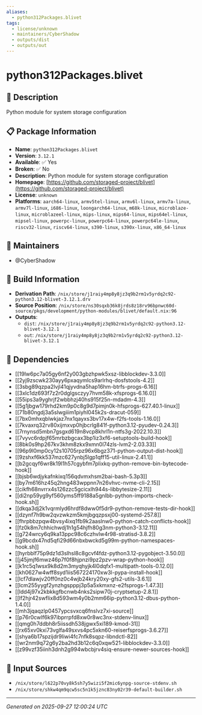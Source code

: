 ```yaml
---
aliases:
  - python312Packages.blivet
tags:
  - license/unknown
  - maintainers/CyberShadow
  - outputs/dist
  - outputs/out
---
```


# python312Packages.blivet

## 📝 Description

Python module for system storage configuration

## 📋 Package Information

- **Name**: `python312Packages.blivet`
- **Version**: `3.12.1`
- **Available**: ✅ Yes
- **Broken**: ✅ No
- **Description**: Python module for system storage configuration
- **Homepage**: [https://github.com/storaged-project/blivet](https://github.com/storaged-project/blivet)
- **License**: `unknown`
- **Platforms**: `aarch64-linux`, `armv5tel-linux`, `armv6l-linux`, `armv7a-linux`, `armv7l-linux`, `i686-linux`, `loongarch64-linux`, `m68k-linux`, `microblaze-linux`, `microblazeel-linux`, `mips-linux`, `mips64-linux`, `mips64el-linux`, `mipsel-linux`, `powerpc-linux`, `powerpc64-linux`, `powerpc64le-linux`, `riscv32-linux`, `riscv64-linux`, `s390-linux`, `s390x-linux`, `x86_64-linux`
## 👥 Maintainers

- @CyberShadow


## 🔧 Build Information

- **Derivation Path**: `/nix/store/j1raiy4mp8y8jz3q9b2rm1v5yrdq2c92-python3.12-blivet-3.12.1.drv`
- **Source Position**: `/nix/store/ns30sqxb36k8jrds8z18rv96bpnwc60d-source/pkgs/development/python-modules/blivet/default.nix:96`
- **Outputs**:
  - `dist`:  `/nix/store/j1raiy4mp8y8jz3q9b2rm1v5yrdq2c92-python3.12-blivet-3.12.1`
  - `out`:  `/nix/store/j1raiy4mp8y8jz3q9b2rm1v5yrdq2c92-python3.12-blivet-3.12.1`

## 🔗 Dependencies

- [[19lw6pc7a05gy6nf2y003gbzhpwk5xsz-libblockdev-3.3.0]]
- [[2yj9zscwk230ayy6pxaqymlcs9arlrhq-dosfstools-4.2]]
- [[3sbg89qzpa2lvjl41qjyvdna5hap16hm-btrfs-progs-6.16]]
- [[3xlc1dz693f7z2r0dglgsczyy7hvm58k-xfsprogs-6.16.0]]
- [[55ips3a9yghrjf2wbbhzj40hs915f25n-mdadm-4.3]]
- [[5g1jbgw179rhd2km9p0c8g9d7pimjn0k-hfsprogs-627.40.1-linux]]
- [[71b80ngdj3a5slwgiiim1piyhl045k2s-dracut-059]]
- [[7bx0mhxqblwkjaz7nx1qayxs3bv17x4w-f2fs-tools-1.16.0]]
- [[7kvaxrq32rv80xijmxvp0hjbcrlg841f-python3.12-pyudev-0.24.3]]
- [[7rnynsd5mbn7gsgxd619n8vcp8khrl1n-ntfs3g-2022.10.3]]
- [[7vyvc6rdpjf65mrbzbgcax3bp1iz3xf6-setuptools-build-hook]]
- [[8bk0s9hp267kv3khm8zkx9xmn0l74zls-lvm2-2.03.33]]
- [[96p9l0mp0cy12s10705rpz96x6bgz371-python-output-dist-hook]]
- [[9zshxf6kk537mzc627ynbj5lgp1qff15-util-linux-2.41.1]]
- [[b2gcqyf6wr8k19l1h57cgybfm7plixkq-python-remove-bin-bytecode-hook]]
- [[bjsb6wdjykafnkixq156qdvmxhsm2bai-bash-5.3p3]]
- [[by7m616hz45q2hng483wppnn7n26vhvc-nvme-cli-2.15]]
- [[cikfh68nvrrx4s126zzc5gcicxlh944s-libbytesize-2.11]]
- [[di2np59yg9yf560yms5ff9188a5gnlbb-python-imports-check-hook.sh]]
- [[dkqa3dj2k1vqrmlyd6hrdf8dww0f5dr9-python-remove-tests-dir-hook]]
- [[dzynf7h9bw2qvzwkzm5kmjbgqzpsxj00-systemd-257.8]]
- [[fhrpbbzpqw4bvsy4ixq1fb9k2aaslnw0-python-catch-conflicts-hook]]
- [[fz0k8m7chhichwdj1h1g54hjfh80g3nm-python3-3.12.11]]
- [[g724wrcy6q9ka13ppc98c6czhvlw4r98-stratisd-3.8.2]]
- [[g9bcdx47nd5qfi29d66nbxbwckd5g99m-python-namespaces-hook.sh]]
- [[hyrbblf75p9dz1d3slhsl8c8gcvf4fdz-python3.12-pygobject-3.50.0]]
- [[j45jmjf6mwz46p7f0f8hjpnzi9pz2pzv-wrap-python-hook]]
- [[k1rc5q1wsx9k8d2m3myqhyjk4l0dqfx1-multipath-tools-0.12.0]]
- [[kh0627w4wff8syd1iis567224170xw3l-pypa-install-hook]]
- [[lcf7dlawjv20ff0nz0c4wjb24kry20xy-gfs2-utils-3.6.1]]
- [[lcm255yygf2ynzhgspppj3p5a5xkmxnz-e2fsprogs-1.47.3]]
- [[ldd4j97x2kbkkgfbcnwb4nks2sipw70j-cryptsetup-2.8.1]]
- [[lf2hjr42swflix8d593wm4y0b2mm66ip-python3.12-dbus-python-1.4.0]]
- [[mh3jqaqzlp0457ypcsvxcq6fnslvz7xi-source]]
- [[p76r0cwlf6k97ibprrpfd8xw0r8wc3nx-stdenv-linux]]
- [[qmg0h7ddbh8r5iissdh538jgwx5xi189-kmod-31]]
- [[rx65xv0kxi73vglfa49sxvs4pc5xkn60-reiserfsprogs-3.6.27]]
- [[shya6b17spzijdr9liwi4fc7nfk8sqpz-libndctl-82]]
- [[wr2nm9q72g6y2ba2hd3b12c6q0xqw521-libblockdev-3.3.0]]
- [[z99vzf35iinh3dnh2g994wbcbjrv4siq-ensure-newer-sources-hook]]

## 📁 Input Sources

- `/nix/store/l622p70vy8k5sh7y5wizi5f2mic6ynpg-source-stdenv.sh`
- `/nix/store/shkw4qm9qcw5sc5n1k5jznc83ny02r39-default-builder.sh`

---
*Generated on 2025-09-27 12:00:24 UTC*

